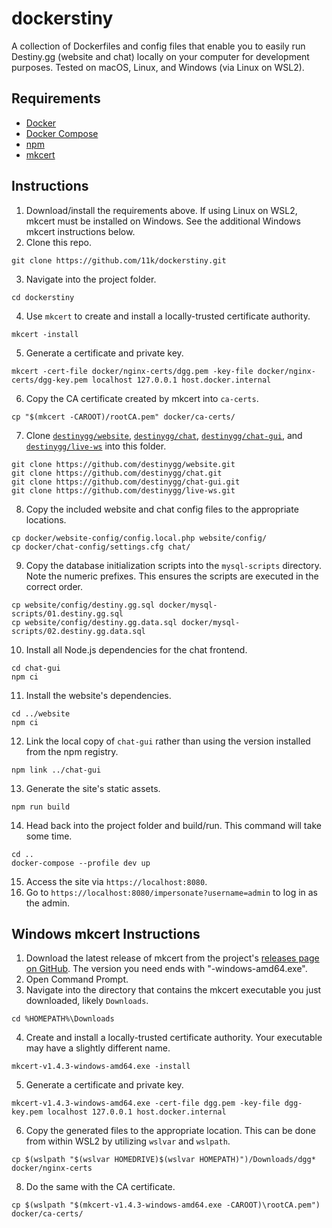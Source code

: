 # dockerstiny

A collection of Dockerfiles and config files that enable you to easily run Destiny.gg (website and chat) locally on your computer for development purposes. Tested on macOS, Linux, and Windows (via Linux on WSL2).

## Requirements
* [Docker](https://www.docker.com/)
* [Docker Compose](https://docs.docker.com/compose/)
* [npm](https://www.npmjs.com/)
* [mkcert](https://github.com/FiloSottile/mkcert)

## Instructions
1. Download/install the requirements above. If using Linux on WSL2, mkcert must be installed on Windows. See the additional Windows mkcert instructions below.
2. Clone this repo.
```
git clone https://github.com/11k/dockerstiny.git
```

3. Navigate into the project folder.
```
cd dockerstiny
```

4. Use `mkcert` to create and install a locally-trusted certificate authority.
```
mkcert -install
```

5. Generate a certificate and private key.
```
mkcert -cert-file docker/nginx-certs/dgg.pem -key-file docker/nginx-certs/dgg-key.pem localhost 127.0.0.1 host.docker.internal
```

6. Copy the CA certificate created by mkcert into `ca-certs`.
```
cp "$(mkcert -CAROOT)/rootCA.pem" docker/ca-certs/
```

7. Clone [`destinygg/website`](https://github.com/destinygg/website.git), [`destinygg/chat`](https://github.com/destinygg/chat.git), [`destinygg/chat-gui`](https://github.com/destinygg/chat-gui.git), and [`destinygg/live-ws`](https://github.com/destinygg/live-ws.git) into this folder.
```
git clone https://github.com/destinygg/website.git
git clone https://github.com/destinygg/chat.git
git clone https://github.com/destinygg/chat-gui.git
git clone https://github.com/destinygg/live-ws.git
```

8. Copy the included website and chat config files to the appropriate locations.
```
cp docker/website-config/config.local.php website/config/
cp docker/chat-config/settings.cfg chat/
```

9. Copy the database initialization scripts into the `mysql-scripts` directory. Note the numeric prefixes. This ensures the scripts are executed in the correct order.
```
cp website/config/destiny.gg.sql docker/mysql-scripts/01.destiny.gg.sql
cp website/config/destiny.gg.data.sql docker/mysql-scripts/02.destiny.gg.data.sql
```

10. Install all Node.js dependencies for the chat frontend.
```
cd chat-gui
npm ci
```

11. Install the website's dependencies.
```
cd ../website
npm ci
```

12. Link the local copy of `chat-gui` rather than using the version installed from the npm registry.
```
npm link ../chat-gui
```

13. Generate the site's static assets.
```
npm run build
```

14. Head back into the project folder and build/run. This command will take some time.
```
cd ..
docker-compose --profile dev up
```

15. Access the site via `https://localhost:8080`.
16. Go to `https://localhost:8080/impersonate?username=admin` to log in as the admin.

## Windows mkcert Instructions
1. Download the latest release of mkcert from the project's [releases page on GitHub](https://github.com/FiloSottile/mkcert/releases). The version you need ends with "-windows-amd64.exe".
2. Open Command Prompt.
3. Navigate into the directory that contains the mkcert executable you just downloaded, likely `Downloads`.
```
cd %HOMEPATH%\Downloads
```

4. Create and install a locally-trusted certificate authority. Your executable may have a slightly different name.
```
mkcert-v1.4.3-windows-amd64.exe -install
```

5. Generate a certificate and private key.
```
mkcert-v1.4.3-windows-amd64.exe -cert-file dgg.pem -key-file dgg-key.pem localhost 127.0.0.1 host.docker.internal
```

6. Copy the generated files to the appropriate location. This can be done from within WSL2 by utilizing `wslvar` and `wslpath`.
```
cp $(wslpath "$(wslvar HOMEDRIVE)$(wslvar HOMEPATH)")/Downloads/dgg* docker/nginx-certs
```

8. Do the same with the CA certificate.
```
cp $(wslpath "$(mkcert-v1.4.3-windows-amd64.exe -CAROOT)\rootCA.pem") docker/ca-certs/
```
